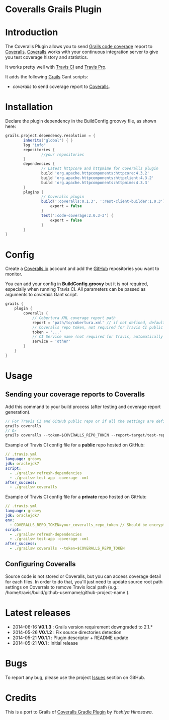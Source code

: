 
Coveralls Grails Plugin
=======================

# Introduction

The Coveralls Plugin allows you to send [Grails code coverage](http://grails.org/plugin/code-coverage) report to [Coveralls](http://coveralls.io).
[Coveralls](http://coveralls.io) works with your continuous integration server to give you test coverage history and statistics.

It works pretty well with [Travis CI](http://travis-ci.org) and [Travis Pro](http://travis-ci.com).

It adds the following [Grails](http://grails.org) Gant scripts:

- *coveralls* to send coverage report to [Coveralls](http://coveralls.io).

# Installation

Declare the plugin dependency in the BuildConfig.groovvy file, as shown here:

```groovy
grails.project.dependency.resolution = {
		inherits("global") { }
		log "info"
		repositories {
                //your repositories
        }
        dependencies {
                // Latest httpcore and httpmime for Coveralls plugin
                build 'org.apache.httpcomponents:httpcore:4.3.2'
                build 'org.apache.httpcomponents:httpclient:4.3.2'
                build 'org.apache.httpcomponents:httpmime:4.3.3'
        }
		plugins {
				// Coveralls plugin
				build(':coveralls:0.1.3', ':rest-client-builder:1.0.3') {
				    export = false
				}
				test(':code-coverage:2.0.3-3') {
                    export = false
                }
		}
}
```


# Config

Create a [Coveralls.io](http://coveralls.io) account and add the [GitHub](http://github.com) repositories you want to monitor.

You can add your config in **BuildConfig.groovy** but it is not required, especially when running Travis CI.
All parameters can be passed as arguments to *coveralls* Gant script.

```groovy
grails {
    plugin {
        coveralls {
            // Cobertura XML coverage report path
            report = 'path/to/cobertura.xml' // if not defined, default to 'target/test-reports/cobertura/coverage.xml'
            // Coveralls repo token, not required for Travis CI public repo (required for Travis Pro with private repo or other CI).
            token = '...'
            // CI Service name (not required for Travis, automatically detected for 'travis-ci' and 'travis-pro')
            service = 'other'
        }
    }
}
```

# Usage

## Sending your coverage reports to Coveralls

Add this command to your build process (after testing and coverage report generation).

```groovy
// For Travis CI and GitHub public repo or if all the settings are defined in your Config.groovy
grails coveralls
// Or
grails coveralls --token=$COVERALLS_REPO_TOKEN --report=target/test-reports/cobertura/coverage.xml
```

Example of Travis CI config file for a **public** repo hosted on GitHub:

```yml
// .travis.yml
language: groovy
jdk: oraclejdk7
script:
  - ./grailsw refresh-dependencies
  - ./grailsw test-app -coverage -xml
after_success:
  - ./grailsw coveralls
```

Example of Travis CI config file for a **private** repo hosted on GitHub:

```yml
// .travis.yml
language: groovy
jdk: oraclejdk7
env:
  - COVERALLS_REPO_TOKEN=your_coveralls_repo_token // Should be encrypted
script:
  - ./grailsw refresh-dependencies
  - ./grailsw test-app -coverage -xml
after_success:
  - ./grailsw coveralls --token=$COVERALLS_REPO_TOKEN
```

## Configuring Coveralls
 
Source code is not stored or Coveralls, but you can access coverage detail for each files. 
In order to do that, you'll just need to update source root path settings on Coverrals to remove Travis local path (e.g.: /home/travis/build/github-username/github-project-name`).

# Latest releases

* 2014-06-16 **V0.1.3** : Grails version requirement downgraded to 2.1.* 
* 2014-05-26 **V0.1.2** : Fix source directories detection
* 2014-05-21 **V0.1.1** : Plugin descriptor + README update
* 2014-05-21 **V0.1** : Initial release

# Bugs

To report any bug, please use the project [Issues](http://github.com/agorapulse/grails-coveralls/issues) section on GitHub.

# Credits

This is a port to Grails of [Coveralls Gradle Plugin](https://github.com/kt3k/coveralls-gradle-plugin) by *Yoshiya Hinosawa*.
